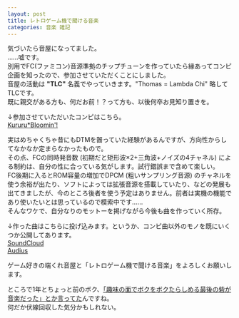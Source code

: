 ```yaml
---
layout: post
title: レトロゲーム機で聞ける音楽
categories: 音楽 雑記
---
```


気づいたら音屋になってました。  
……嘘です。  
別用でFC(ファミコン)音源準拠のチップチューンを作っていたら縁あってコンピ企画を知ったので、参加させていただくことにしました。  
音屋の活動は **"TLC"** 名義でやっていきます。"Thomas = Lambda Chi" 略してTLCです。  
既に親交がある方も、何だお前！？って方も、以後何卒お見知り置きを。

↓参加させていただいたコンピはこちら。  
[Kururu*Bloomin'!](https://kbrec.bandcamp.com/album/kururu-bloomin)

実はめちゃくちゃ昔にもDTMを齧っていた経験があるんですが、方向性からしてなかなか定まらなかったもので。  
その点、FCの同時発音数 (初期だと矩形波×2+三角波+ノイズの4チャネル) による制約は、自分の性に合っている気がします。試行錯誤まで含めて楽しい。  
FC後期に入るとROM容量の増加でDPCM (粗いサンプリング音源) のチャネルを使う余裕が出たり、ソフトによっては拡張音源を搭載していたり、などの発展も出てきましたが、今のところ後者を使う予定はありません。前者は実機の機能であり使いたいとは思っているので模索中です……  
そんなワケで、自分なりのモットーを掲げながら今後も曲を作っていく所存。

↓作った曲はこちらに投げ込みます。というか、コンピ曲以外のモノを既にいくつか公開してあります。  
[SoundCloud](https://soundcloud.com/user-115545203)  
[Audius](https://audius.co/tlcmany)

ゲーム好きの端くれ音屋と「レトロゲーム機で聞ける音楽」をよろしくお願いします。

ところで1年とちょっと前のボク、[「趣味の面でボクをボクたらしめる最後の砦が音楽だった」とか言ってた](https://blog.s6jr.com/2020-01-24-music/)んですね。  
何だか伏線回収した気分かもしれない。
